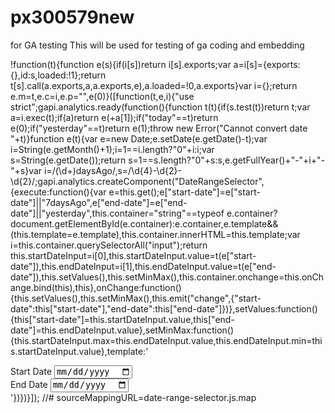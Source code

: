 # px300579new
for GA testing
This will be used for testing of ga coding and embedding



!function(t){function e(s){if(i[s])return i[s].exports;var a=i[s]={exports:{},id:s,loaded:!1};return t[s].call(a.exports,a,a.exports,e),a.loaded=!0,a.exports}var i={};return e.m=t,e.c=i,e.p="",e(0)}([function(t,e,i){"use strict";gapi.analytics.ready(function(){function t(t){if(s.test(t))return t;var a=i.exec(t);if(a)return e(+a[1]);if("today"==t)return e(0);if("yesterday"==t)return e(1);throw new Error("Cannot convert date "+t)}function e(t){var e=new Date;e.setDate(e.getDate()-t);var i=String(e.getMonth()+1);i=1==i.length?"0"+i:i;var s=String(e.getDate());return s=1==s.length?"0"+s:s,e.getFullYear()+"-"+i+"-"+s}var i=/(\d+)daysAgo/,s=/\d{4}\-\d{2}\-\d{2}/;gapi.analytics.createComponent("DateRangeSelector",{execute:function(){var e=this.get();e["start-date"]=e["start-date"]||"7daysAgo",e["end-date"]=e["end-date"]||"yesterday",this.container="string"==typeof e.container?document.getElementById(e.container):e.container,e.template&&(this.template=e.template),this.container.innerHTML=this.template;var i=this.container.querySelectorAll("input");return this.startDateInput=i[0],this.startDateInput.value=t(e["start-date"]),this.endDateInput=i[1],this.endDateInput.value=t(e["end-date"]),this.setValues(),this.setMinMax(),this.container.onchange=this.onChange.bind(this),this},onChange:function(){this.setValues(),this.setMinMax(),this.emit("change",{"start-date":this["start-date"],"end-date":this["end-date"]})},setValues:function(){this["start-date"]=this.startDateInput.value,this["end-date"]=this.endDateInput.value},setMinMax:function(){this.startDateInput.max=this.endDateInput.value,this.endDateInput.min=this.startDateInput.value},template:'<div class="DateRangeSelector">  <div class="DateRangeSelector-item">    <label>Start Date</label>     <input type="date">  </div>  <div class="DateRangeSelector-item">    <label>End Date</label>     <input type="date">  </div></div>'})})}]);
//# sourceMappingURL=date-range-selector.js.map

